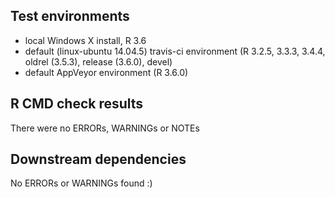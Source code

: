 ## Test environments
* local Windows X install, R 3.6
* default (linux-ubuntu 14.04.5) travis-ci environment (R 3.2.5, 3.3.3, 3.4.4, oldrel (3.5.3), release (3.6.0), devel)
* default AppVeyor environment (R 3.6.0)

## R CMD check results
There were no ERRORs, WARNINGs or NOTEs 

## Downstream dependencies
No ERRORs or WARNINGs found :)